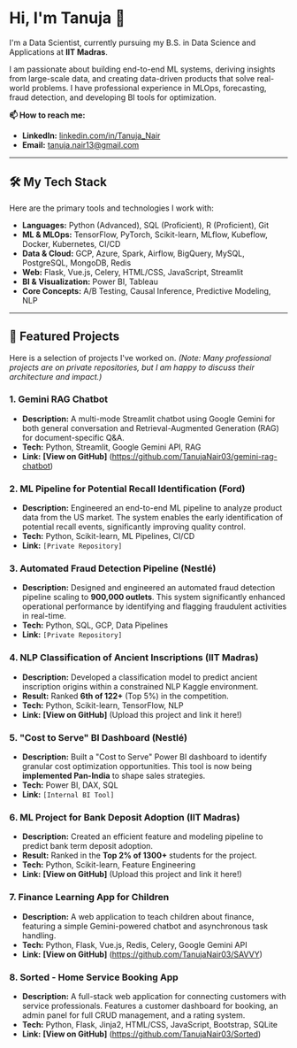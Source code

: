 # Hi, I'm Tanuja 👋

I'm a Data Scientist, currently pursuing my B.S. in Data Science and Applications at **IIT Madras**.

I am passionate about building end-to-end ML systems, deriving insights from large-scale data, and creating data-driven products that solve real-world problems. I have professional experience in MLOps, forecasting, fraud detection, and developing BI tools for optimization.

**📫 How to reach me:**
* **LinkedIn:** [linkedin.com/in/Tanuja_Nair](https://www.linkedin.com/in/tanuja-nair-b36154210/)
* **Email:** [tanuja.nair13@gmail.com](mailto:tanuja.nair13@gmail.com)

---

## 🛠️ My Tech Stack

Here are the primary tools and technologies I work with:

* **Languages:** Python (Advanced), SQL (Proficient), R (Proficient), Git
* **ML & MLOps:** TensorFlow, PyTorch, Scikit-learn, MLflow, Kubeflow, Docker, Kubernetes, CI/CD
* **Data & Cloud:** GCP, Azure, Spark, Airflow, BigQuery, MySQL, PostgreSQL, MongoDB, Redis
* **Web:** Flask, Vue.js, Celery, HTML/CSS, JavaScript, Streamlit
* **BI & Visualization:** Power BI, Tableau
* **Core Concepts:** A/B Testing, Causal Inference, Predictive Modeling, NLP

---

## 🚀 Featured Projects

Here is a selection of projects I've worked on. *(Note: Many professional projects are on private repositories, but I am happy to discuss their architecture and impact.)*

### 1. Gemini RAG Chatbot
* **Description:** A multi-mode Streamlit chatbot using Google Gemini for both general conversation and Retrieval-Augmented Generation (RAG) for document-specific Q&A.
* **Tech:** Python, Streamlit, Google Gemini API, RAG
* **Link:** **[View on GitHub]** (https://github.com/TanujaNair03/gemini-rag-chatbot)

### 2. ML Pipeline for Potential Recall Identification (Ford)
* **Description:** Engineered an end-to-end ML pipeline to analyze product data from the US market. The system enables the early identification of potential recall events, significantly improving quality control.
* **Tech:** Python, Scikit-learn, ML Pipelines, CI/CD
* **Link:** `[Private Repository]`

### 3. Automated Fraud Detection Pipeline (Nestlé)
* **Description:** Designed and engineered an automated fraud detection pipeline scaling to **900,000 outlets**. This system significantly enhanced operational performance by identifying and flagging fraudulent activities in real-time.
* **Tech:** Python, SQL, GCP, Data Pipelines
* **Link:** `[Private Repository]`

### 4. NLP Classification of Ancient Inscriptions (IIT Madras)
* **Description:** Developed a classification model to predict ancient inscription origins within a constrained NLP Kaggle environment.
* **Result:** Ranked **6th of 122+** (Top 5%) in the competition.
* **Tech:** Python, Scikit-learn, TensorFlow, NLP
* **Link:** **[View on GitHub]** (Upload this project and link it here!)

### 5. "Cost to Serve" BI Dashboard (Nestlé)
* **Description:** Built a "Cost to Serve" Power BI dashboard to identify granular cost optimization opportunities. This tool is now being **implemented Pan-India** to shape sales strategies.
* **Tech:** Power BI, DAX, SQL
* **Link:** `[Internal BI Tool]`

### 6. ML Project for Bank Deposit Adoption (IIT Madras)
* **Description:** Created an efficient feature and modeling pipeline to predict bank term deposit adoption.
* **Result:** Ranked in the **Top 2% of 1300+** students for the project.
* **Tech:** Python, Scikit-learn, Feature Engineering
* **Link:** **[View on GitHub]** (Upload this project and link it here!)

### 7. Finance Learning App for Children
* **Description:** A web application to teach children about finance, featuring a simple Gemini-powered chatbot and asynchronous task handling.
* **Tech:** Python, Flask, Vue.js, Redis, Celery, Google Gemini API
* **Link:** **[View on GitHub]** (https://github.com/TanujaNair03/SAVVY)

### 8. Sorted - Home Service Booking App
* **Description:** A full-stack web application for connecting customers with service professionals. Features a customer dashboard for booking, an admin panel for full CRUD management, and a rating system.
* **Tech:** Python, Flask, Jinja2, HTML/CSS, JavaScript, Bootstrap, SQLite
* **Link:** **[View on GitHub]** (https://github.com/TanujaNair03/Sorted)
